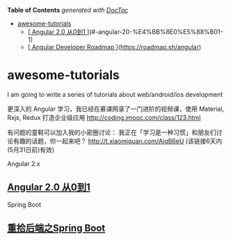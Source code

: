 <!-- START doctoc generated TOC please keep comment here to allow auto update -->
<!-- DON'T EDIT THIS SECTION, INSTEAD RE-RUN doctoc TO UPDATE -->
**Table of Contents**  *generated with [DocToc](https://github.com/thlorenz/doctoc)*

- [awesome-tutorials](#awesome-tutorials)
  - [[ Angular 2.0 从0到1 ][1]](#-angular-20-%E4%BB%8E0%E5%88%B01-1)
  - [[ Angular Developer Roadmap ][2]](https://roadmap.sh/angular)

<!-- END doctoc generated TOC please keep comment here to allow auto update -->

# awesome-tutorials
I am going to write a series of tutorials about web/android/ios development


更深入的 Angular 学习，我已经在慕课网录了一门进阶的视频课，使用 Material, Rxjs, Redux 打造企业级应用
http://coding.imooc.com/class/123.html


有问题的童鞋可以加入我的小密圈讨论：
我正在「学习是一种习惯」和朋友们讨论有趣的话题，你一起来吧？
http://t.xiaomiquan.com/AiqB6eU
(该链接6天内(5月31日前)有效)

Angular 2.x 

## [ Angular 2.0 从0到1 ][1]

Spring Boot 

## [ 重拾后端之Spring Boot ][2]

[1]: https://github.com/wpcfan/awesome-tutorials/blob/master/angular2/ng2-tut/README.md

[2]: https://github.com/wpcfan/spring-boot-tut/blob/master/README.md
